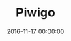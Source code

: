 ---
layout: applications-fiche
pictonic: true
title: "Piwigo"
url: piwigo.html
date: 2016-11-17 00:00:00
date-creation: "November 17, 2016"
date-maj: "November 17, 2016"
description: "Piwigo is an open source tool that allows you to setup a photos gallery on internet. You can manage photos, users ans their permissions directly through the administration page. Thanks to an active community of contributors, many plugins are available to add new features in Piwigo. Its interface is friendly and no development knowledges are required to publish your first photos. Piwigo is fully developed in PHP and uses a MySQL database to store all its data."
github: https://github.com/cloudwatt/applications/tree/master/blueprint-coreos-piwigo
siteofficiel: http://www.piwigo.org/
sitesupport: http://www.piwigo.org/doc/
composants:
 - logo: ""
   version: "CoreOS Stable 1010.6"
 - logo: ""
   version: "Piwigo 2.8.2"
prix: "FREE for blueprint + Cloudwatt usage fees"
logo: 
blogpost-url: http://dev.cloudwatt.com/en/blog/5-minutes-stacks-episode-forty-piwigo.html
install-url: 
comingsoon: false
custom: false
type: blueprint
categories: ["dev&test"]
---
